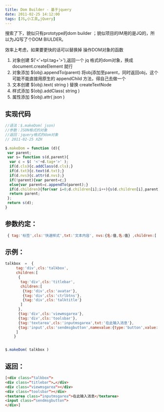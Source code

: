 ```yaml
---
title: Dom Builder - 基于jquery
date: 2011-02-25 14:12:00
tags: [JS,小工具,jQuery]
---
```


搜索了下，貌似只有prototype的dom builder ；貌似项目的IM用的是JQ的，所以为JQ写了个DOM BIULDER。


效率上考虑，如果要更快的话可以替换掉 操作DOM对象的函数

1. 对象创建   $('<'+tpl.tag+'>'),返回一个 jq 格式的dom对象，换成 document.createElement  就行
2. 对象添加  $(obj).appendTo(parent) 将obj添加至parent，同时返回obj，这个可能不能直接用原生的 appendChild 方法，得自己去做一个
3. 文本创建 $(obj).text( string ) 替换 createTextNode
4. 样式添加 $(obj).addClass( string )
5. 属性添加 $(obj).attr( json )



## 实现代码

````javascript
//语法：$.makeDom( json)  
//参数：JSON格式的对象  
//返回：jquery格式的dom对象  
// 2011-02-25 XZH

$.makeDom = function (d){
 var parent;
 var s= function s(d,parent){
  var c = $( '<'+d.tag+'>' );
  if(d.cls){c.addClass(d.cls);}
  if(d.txt){c.text(d.txt);}
  if(d.nvs){c.attr(d.nvs);}
  if(!parent){var parent=c;}
  else{var parent=c.appendTo(parent);}
  if(d.children){for(var i=0;d.children[i];i++){s(d.children[i],parent);}}
  return parent;
 };
 return s(d);
}
````

## 参数约定：

```` javascript
 { tag:'标签',cls:'快速样式',txt:'文本内容', nvs:{名:值,名:值} ,children:[ {...} ] }
````

## 示例：

```` javascript
talkbox  =  {
     tag:'div',cls:'talkbox',
     children:[
      {
       tag:'div',cls:'titlebar',
       children:[
        {tag:'div',cls:'avatar'},
        {tag:'div',cls:'ctrlbtns'},
        {tag:'div',cls:'talktitle'}
       ]
      },
      {tag:'div',cls:'viewmsgarea'},
      {tag:'div',cls:'toolsbar'},
      {tag:'textarea',cls:'inputmsgarea',txt:'在此输入消息'},
      {tag:'input',cls:'sendmsgbutton',namevalue:{type:'button',value:'发送消息'} }
     ]
    }


$.makeDom( talkbox )
````

## 返回：

````html
[<div class=​"talkbox">​
<div class=​"titlebar">​…​</div>​
<div class=​"viewmsgarea">​</div>​
<div class=​"toolsbar">​</div>​
<textarea class=​"inputmsgarea">​在此输入消息​</textarea>​
<input class=​"sendmsgbutton">​
</div>​]
````
